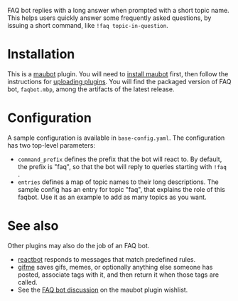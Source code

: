 FAQ bot replies with a long answer when prompted with a short topic name. This helps users quickly answer
some frequently asked questions, by issuing a short command, like `!faq topic-in-question`.

Installation
=====

This is a [maubot](https://github.com/maubot/maubot) plugin. You will need to [install maubot](https://docs.mau.fi/maubot/usage/setup/index.html) first, then follow the instructions for [uploading plugins](https://docs.mau.fi/maubot/usage/basic.html#uploading-plugins).
You will find the packaged version of FAQ bot, `faqbot.mbp`, among the artifacts of the latest release.

Configuration
=====

A sample configuration is available in `base-config.yaml`. The configuration has two top-level parameters:
 - `command_prefix` defines the prefix that the bot will react to. By default, the prefix is "faq", so that the bot
   will reply to queries starting with `!faq `. 
 - `entries` defines a map of topic names to their long descriptions. 
   The sample config has an entry for topic "faq", that explains the role of this faqbot. Use it as an example to add
   as many topics as you want.

See also
=====

Other plugins may also do the job of an FAQ bot.
 - [reactbot](https://github.com/maubot/reactbot) responds to messages that match predefined rules.
 - [gifme](https://github.com/williamkray/maubot-gifme) saves gifs, memes, or optionally anything else someone has posted, associate tags with it, and then return it when those tags are called. 
 - See the [FAQ bot discussion](https://github.com/maubot/plugin-wishlist/issues/20) on the maubot plugin wishlist.